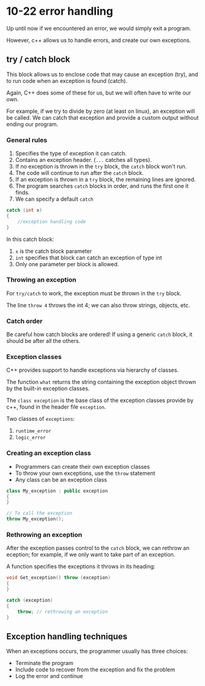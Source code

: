 # 10-22 error handling

Up until now if we encountered an error, we would simply exit a program.

However, c++ allows us to handle errors, and create our own exceptions.

## try / catch block

This block allows us to enclose code that may cause an exception (try), and to run code when an exception is found (catch).

Again, C++ does some of these for us, but we will often have to write our own.

For example, if we try to divide by zero (at least on linux), an exception will be called. We can catch that exception and provide a custom output without ending our program.

### General rules

1. Specifies the type of exception it can catch.
2. Contains an exception header. (`...` catches all types).
3. If no exception is thrown in the `try` block, the `catch` block won't run.
4. The code will continue to run after the `catch` block.
5. If an exception is thrown in a `try` block, the remaining lines are ignored.
6. The program searches `catch` blocks in order, and runs the first one it finds.
7. We can specify a default `catch`

```c++
catch (int x)
{
    //exception handling code
}
```

In this catch block:

1. `x` is the catch block parameter
2. `int` specifies that block can catch an exception of type int
3. Only one parameter per block is allowed.

### Throwing an exception

For `try/catch` to work, the exception must be thrown in the `try` block.

The line `throw 4` throws the int 4; we can also throw strings, objects, etc.

### Catch order

Be careful how catch blocks are ordered! If using a generic `catch` block, it should be after all the others.

### Exception classes

C++ provides support to handle exceptions via hierarchy of classes.

The function `what` returns the string containing the exception object thrown by the built-in exception classes.

The `class exception` is the base class of the exception classes provide by c++, found in the header file `exception`.

Two classes of `exceptions`:

1. `runtime_error`
2. `logic_error`

### Creating an exception class

- Programmers can create their own exception classes
- To throw your own exceptions, use the `throw` statement
- Any class can be an exception class

```c++
class My_exception : public exception
{
}

// To call the exception
throw My_exception();
```

### Rethrowing an exception

After the exception passes control to the `catch` block, we can rethrow an eception; for example, if we only want to take part of an exception.

A function specifies the exceptions it throws in its heading:

```c++
void Get_exception() throw (exception)
{
}

catch (exception)
{
    throw; // rethrowing an exception
}
```

## Exception handling techniques

When an exceptions occurs, the programmer usually has three choices:

- Terminate the program
- Include code to recover from the exception and fix the problem
- Log the error and continue